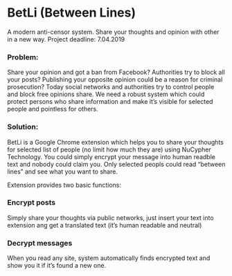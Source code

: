 # BetLi (Between Lines)
A modern anti-censor system. Share your thoughts and opinion with other in a new way.
Project deadline: 7.04.2019
 
### Problem:
Share your opinion and got a ban from Facebook? Authorities try to block all your posts? Publishing your opposite opinion could be a reason for criminal prosecution? Today social networks and authorities try to control people and block free opinions share. We need a robust system which could protect persons who share information and make it’s visible for selected people and pointless for others.
 
### Solution:
BetLi is a Google Chrome extension which helps you to share your thoughts for selected list of people (no limit how much they are) using NuCypher Technology. You could simply encrypt your message into human readble text and nobody could claim you. Only selected peopls could read “between lines” and see what you want to share.

Extension provides two basic functions:
 
### Encrypt posts
Simply share your thoughts via public networks, just insert your text into extension ang get a translated text (it’s human readable and neutral)

### Decrypt messages
When you read any site, system automatically finds encrypted text and show you it if it’s found a new one.
 

